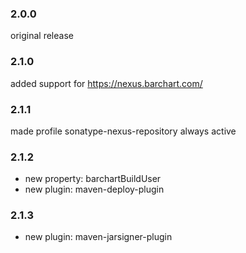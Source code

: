 <!--

    Copyright (C) 2011-2012 Barchart, Inc. <http://www.barchart.com/>

    All rights reserved. Licensed under the OSI BSD License.

    http://www.opensource.org/licenses/bsd-license.php

-->
### 2.0.0
original release

### 2.1.0
added support for https://nexus.barchart.com/  

### 2.1.1
made profile sonatype-nexus-repository always active
  
### 2.1.2
* new property: barchartBuildUser
* new plugin: maven-deploy-plugin

### 2.1.3
* new plugin: maven-jarsigner-plugin
